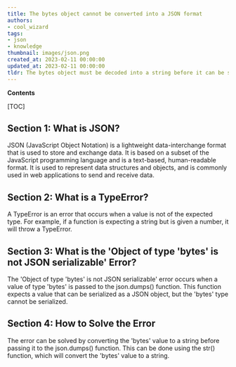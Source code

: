 ```yaml
---
title: The bytes object cannot be converted into a JSON format
authors:
- cool_wizard
tags:
- json
- knowledge
thumbnail: images/json.png
created_at: 2023-02-11 00:00:00
updated_at: 2023-02-11 00:00:00
tldr: The bytes object must be decoded into a string before it can be serialized into JSON.
---
```


**Contents**

[TOC]

## Section 1: What is JSON?
JSON (JavaScript Object Notation) is a lightweight data-interchange format that is used to store and exchange data. It is based on a subset of the JavaScript programming language and is a text-based, human-readable format. It is used to represent data structures and objects, and is commonly used in web applications to send and receive data.

## Section 2: What is a TypeError?
A TypeError is an error that occurs when a value is not of the expected type. For example, if a function is expecting a string but is given a number, it will throw a TypeError.

## Section 3: What is the 'Object of type 'bytes' is not JSON serializable' Error?
The 'Object of type 'bytes' is not JSON serializable' error occurs when a value of type 'bytes' is passed to the json.dumps() function. This function expects a value that can be serialized as a JSON object, but the 'bytes' type cannot be serialized.

## Section 4: How to Solve the Error
The error can be solved by converting the 'bytes' value to a string before passing it to the json.dumps() function. This can be done using the str() function, which will convert the 'bytes' value to a string.
